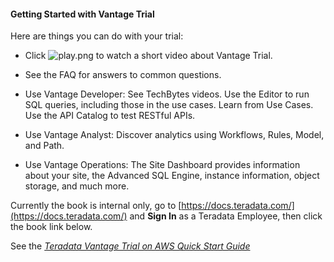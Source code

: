#### Getting Started with Vantage Trial

Here are things you can do with your trial:
* Click ![play.png](play.png) to watch a short video about Vantage Trial.


* See the FAQ for answers to common questions.
* Use Vantage Developer: See TechBytes videos. Use the Editor to run SQL queries, including those in the use cases. Learn from Use Cases. Use the API Catalog to test RESTful APIs.
* Use Vantage Analyst: Discover analytics using Workflows, Rules, Model, and Path.
* Use Vantage Operations: The Site Dashboard provides information about your site, the Advanced SQL Engine, instance information, object storage, and much more.
     

Currently the book is internal only, go to 
[https://docs.teradata.com/](https://docs.teradata.com/) and **Sign In** as a Teradata Employee, then click the book link below.

See the _[Teradata Vantage Trial on AWS Quick Start Guide](https://docs.teradata.com/access/sources/dita/map?dita:mapPath=jzh1567636979792.ditamap)_ 

